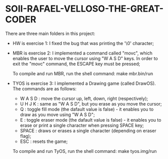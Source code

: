 
 SOII-RAFAEL-VELLOSO-THE-GREAT-CODER
 ==============================

There are three main folders in this project:

* HW is exercise 1: I fixed the bug that was printing the '\0' character;
* MBR is exercise 2: I implemented a command called "movc", which enables
  the user to move the cursor using "W A S D" keys. In order to exit the "movc"
  command, the ESCAPE key must be pressed;
  
  To compile and run MBR, run the shell command: make mbr.bin/run
* TYOS is exercise 3: I implemented a Drawing game (called DrawOS). The commands are as follows:
  - W A S D : move the cursor up, left, down, right (respectively);
  - U H J K : same as "W A S D", but you erase as you move the cursor;
  - Q : toggle fill mode (the dafault value is false) - it enables you to draw as you move using "W A S D";
  - E : toggle eraser mode (the dafault value is false) - it enables you to erase or print a single character when pressing SPACE key;
  - SPACE : draws or erases a single character (depending on eraser flag);
  - ESC : resets the game;
  
  To compile and run TyOS, run the shell command: make tyos.img/run
